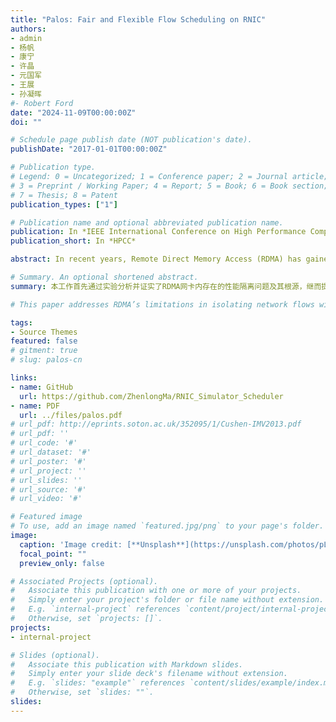 ```yaml
---
title: "Palos: Fair and Flexible Flow Scheduling on RNIC"
authors:
- admin
- 杨帆
- 康宁
- 许晶
- 元国军
- 王展
- 孙凝晖
#- Robert Ford
date: "2024-11-09T00:00:00Z"
doi: ""

# Schedule page publish date (NOT publication's date).
publishDate: "2017-01-01T00:00:00Z"

# Publication type.
# Legend: 0 = Uncategorized; 1 = Conference paper; 2 = Journal article;
# 3 = Preprint / Working Paper; 4 = Report; 5 = Book; 6 = Book section;
# 7 = Thesis; 8 = Patent
publication_types: ["1"]

# Publication name and optional abbreviated publication name.
publication: In *IEEE International Conference on High Performance Computing and Communications*
publication_short: In *HPCC*

abstract: In recent years, Remote Direct Memory Access (RDMA) has gained significant attraction within modern hyperscale data centers. However, RNIC fails to provide fine-grained performance isolation among network flows with different traffic patterns which co-exist in multi-tenant data centers and typically have various bandwidth, throughput and latency requirements.In this paper, we reveal that the drawbacks on isolation root in the packet-level flow scheduling mechanism implemented in the RNIC hardware. To solve this problem, we introduce Palos, a fair and flexible flow-scheduling mechanism. In the hardware layer, Palos adopts a data chunk based scheduling mechanism by reconstructing communication descriptors. The data chunk based scheduling diminishes the performance interference between large flows and small flows. Palos configures the scheduler in the software layer using a hierarchical weight setting to enable customized performance policy while preventing the configuration of users from interfering each other. Our experiments demonstrate that Palos provides better performance isolation and performance control flexibility compared with the commodity RDMA NIC and existing optimization framework.

# Summary. An optional shortened abstract.
summary: 本工作首先通过实验分析并证实了RDMA网卡内存在的性能隔离问题及其根源，继而提出Palos，基于硬件的公平、灵活的流调度机制。Palos消除了商用网卡中存在的异质化通信场景下的大小流性能干扰问题，并允许各级用户设定更灵活的性能策略。

# This paper addresses RDMA’s limitations in isolating network flows with diverse performance needs in multi-tenant data centers. The proposed solution, Palos, improves performance isolation by using a data chunk-based scheduling mechanism at the hardware level, reducing interference between large and small flows. A hierarchical, weight-based scheduler configuration in the software layer further allows customized, interference-free performance policies. Experiments show that Palos provides better isolation and flexibility than current RDMA NICs.

tags:
- Source Themes
featured: false
# gitment: true
# slug: palos-cn

links:
- name: GitHub
  url: https://github.com/ZhenlongMa/RNIC_Simulator_Scheduler
- name: PDF
  url: ../files/palos.pdf
# url_pdf: http://eprints.soton.ac.uk/352095/1/Cushen-IMV2013.pdf
# url_pdf: ''
# url_code: '#'
# url_dataset: '#'
# url_poster: '#'
# url_project: ''
# url_slides: ''
# url_source: '#'
# url_video: '#'

# Featured image
# To use, add an image named `featured.jpg/png` to your page's folder. 
image:
  caption: 'Image credit: [**Unsplash**](https://unsplash.com/photos/pLCdAaMFLTE)'
  focal_point: ""
  preview_only: false

# Associated Projects (optional).
#   Associate this publication with one or more of your projects.
#   Simply enter your project's folder or file name without extension.
#   E.g. `internal-project` references `content/project/internal-project/index.md`.
#   Otherwise, set `projects: []`.
projects:
- internal-project

# Slides (optional).
#   Associate this publication with Markdown slides.
#   Simply enter your slide deck's filename without extension.
#   E.g. `slides: "example"` references `content/slides/example/index.md`.
#   Otherwise, set `slides: ""`.
slides:
---
```



<!-- Supplementary notes can be added here, including [code and math](https://sourcethemes.com/academic/docs/writing-markdown-latex/). -->

